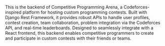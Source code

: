 This is the backend of Competitive Programming Arena, a Codeforces-inspired platform for hosting custom programming contests. 
Built with Django Rest Framework, it provides robust APIs to handle user profiles, contest creation, team collaboration, problem integration via the Codeforces API, and real-time leaderboards.
Designed to seamlessly integrate with a React frontend, this backend enables competitive programmers to create and participate in custom contests with their friends or teams.
